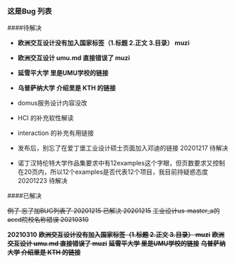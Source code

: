 ### 这是Bug 列表



####待解决   

- **欧洲交互设计没有加入国家标签（1.标题 2.正文 3.目录） muzi**  
- **欧洲交互设计 umu.md 直接错误了 muzi**   
- **延雪平大学 里是UMU学校的链接**
- **乌普萨纳大学 介绍里是 KTH 的链接**


- domus服务设计内容没改  

- HCI 的补充软性解读
- interaction 的补充有用链接
- 发布后，别忘了在爱丁堡工业设计硕士页面加入邓迪的链接 20201217 待解决
- 诺丁汉特伦特大学作品集要求中有12examples这个字眼，但页数要求又控制在20页内，所以12个examples是否代表12个项目，我目前持疑惑态度 20201223 待解决


####已解决

~~例子 忘了加BUG列表了 20201215 已解决 20201215~~
~~工业设计us-master_a的accd院校名称错误 20210310~~

**20210310**
~~**欧洲交互设计没有加入国家标签（1.标题 2.正文 3.目录） muzi**~~
~~**欧洲交互设计 umu.md 直接错误了 muzi**~~
~~**延雪平大学 里是UMU学校的链接**~~
~~**乌普萨纳大学 介绍里是 KTH 的链接**~~
